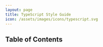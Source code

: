 ```yaml
---
layout: page
title: TypeScript Style Guide
icon: /assets/images/icons/typescript.svg
---
```


## Table of Contents
